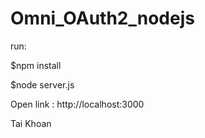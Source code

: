 # Omni_OAuth2_nodejs

run:

$npm install

$node server.js

Open link : http://localhost:3000


Tai Khoan 
